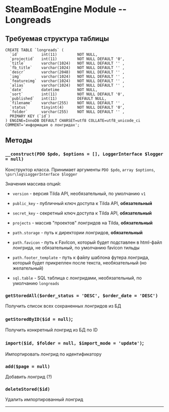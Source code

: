 # SteamBoatEngine Module -- Longreads

## Требуемая структура таблицы 

```
CREATE TABLE `longreads` (
  `id`          int(11)         NOT NULL,
  `projectid`   int(11)         NOT NULL DEFAULT '0',
  `title`       varchar(1024)   NOT NULL DEFAULT '' ,
  `fb_title`    varchar(1024)   NOT NULL DEFAULT '' ,
  `descr`       varchar(2048)   NOT NULL DEFAULT '' ,
  `img`         varchar(1024)   NOT NULL DEFAULT '' ,
  `featureimg`  varchar(1024)   NOT NULL DEFAULT '' ,
  `alias`       varchar(1024)   NOT NULL DEFAULT '' ,
  `date`        datetime        NOT NULL,
  `sort`        int(11)         NOT NULL DEFAULT '0',
  `published`   int(11)         DEFAULT NULL,
  `filename`    varchar(255)    NOT NULL DEFAULT '' ,
  `status`      tinyint(4)      NOT NULL DEFAULT '0',
  `folder`      varchar(255)    NOT NULL DEFAULT '' ,
  PRIMARY KEY (`id`)
) ENGINE=InnoDB DEFAULT CHARSET=utf8 COLLATE=utf8_unicode_ci COMMENT='информация о лонгридах';
```

## Методы

### `__construct(PDO $pdo, $options = [], LoggerInterface $logger = null)`

Конструктор класса. Принимает аргументы `PDO $pdo`, `array $options`, `\psr\log\LoggerInterface $logger` 

Значения массива опций:

- `version` - версия Tilda API, необязательный, по умолчанию `v1`
- `public_key` - публичный ключ доступа к Tilda API, **обязательный**
- `secret_key` - секретный ключ доступа к Tilda API, **обязательный**
- `projects` - массив "проектов" лонгридов на Tilda, **обязательный**

- `path.storage` - путь к директории лонгридов, **обязательный**
- `path.favicon` - путь к FavIcon, который будет подставлен в html-файл лонгрида, не обязательный, по умолчанию favicon тильды
- `path.footer_template` - путь к файлу шаблона футера лонгрида, который будет прикреплен после текста, необязательный (но желательный)

- `sql.table` - SQL таблица с лонгридами, необязательный, по умолчанию `longreads`
 

### `getStoredAll($order_status = 'DESC', $order_date = 'DESC')`
    
Получить список всех сохраненных лонгридов из БД

### `getStoredByID($id = null)`;

Получить конкретный лонгрид из БД по ID
    
### `import($id, $folder = null, $import_mode = 'update')`;

Импортировать лонгрид по идентификатору    
    
### `add($page = null)`

Добавить лонгрид (?)
    
### `deleteStored($id)`

Удалить импортированный лонгрид
 
---
  
   
